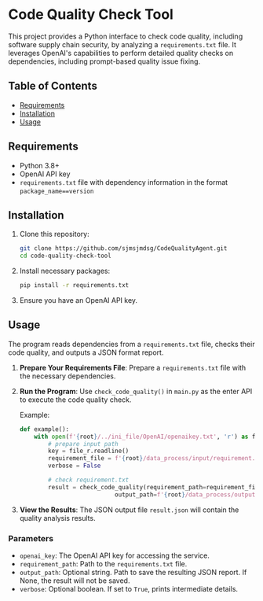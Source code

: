 
# Code Quality Check Tool

This project provides a Python interface to check code quality, including software supply chain security, by analyzing a `requirements.txt` file. It leverages OpenAI's capabilities to perform detailed quality checks on dependencies, including prompt-based quality issue fixing.

## Table of Contents
- [Requirements](#requirements)
- [Installation](#installation)
- [Usage](#usage)

## Requirements

- Python 3.8+
- OpenAI API key
- `requirements.txt` file with dependency information in the format `package_name==version`

## Installation

1. Clone this repository:
    ```bash
    git clone https://github.com/sjmsjmdsg/CodeQualityAgent.git
    cd code-quality-check-tool
    ```

2. Install necessary packages:
    ```bash
    pip install -r requirements.txt
    ```

3. Ensure you have an OpenAI API key. 

## Usage

The program reads dependencies from a `requirements.txt` file, checks their code quality, and outputs a JSON format report.

1. **Prepare Your Requirements File**: Prepare a `requirements.txt` file with the necessary dependencies.
   
2. **Run the Program**: Use `check_code_quality()` in `main.py` as the enter API to execute the code quality check.
   
   Example:
   ```python
   def example():
       with open(f'{root}/../ini_file/OpenAI/openaikey.txt', 'r') as file_r:
           # prepare input path
           key = file_r.readline()
           requirement_file = f'{root}/data_process/input/requirement.txt'
           verbose = False

           # check requirement.txt
           result = check_code_quality(requirement_path=requirement_file, openai_key=key, verbose=verbose,
                              output_path=f'{root}/data_process/output/result.json')
   ```

3. **View the Results**: The JSON output file `result.json` will contain the quality analysis results. 

### Parameters

- `openai_key`: The OpenAI API key for accessing the service.
- `requirement_path`: Path to the `requirements.txt` file.
- `output_path`: Optional string. Path to save the resulting JSON report. If None, the result will not be saved.
- `verbose`: Optional boolean. If set to `True`, prints intermediate details.
